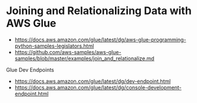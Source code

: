 # Joining and Relationalizing Data with AWS Glue

* https://docs.aws.amazon.com/glue/latest/dg/aws-glue-programming-python-samples-legislators.html
* https://github.com/aws-samples/aws-glue-samples/blob/master/examples/join_and_relationalize.md

Glue Dev Endpoints
* https://docs.aws.amazon.com/glue/latest/dg/dev-endpoint.html
* https://docs.aws.amazon.com/glue/latest/dg/console-development-endpoint.html
